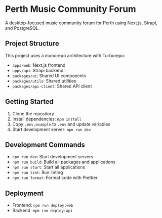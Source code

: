 # Perth Music Community Forum

A desktop-focused music community forum for Perth using Next.js, Strapi, and PostgreSQL.

## Project Structure

This project uses a monorepo architecture with Turborepo:

- `apps/web`: Next.js frontend
- `apps/api`: Strapi backend
- `packages/ui`: Shared UI components
- `packages/utils`: Shared utilities
- `packages/api-client`: Shared API client

## Getting Started

1. Clone the repository
2. Install dependencies: `npm install`
3. Copy `.env.example` to `.env` and update variables
4. Start development server: `npm run dev`

## Development Commands

- `npm run dev`: Start development servers
- `npm run build`: Build all packages and applications
- `npm run start`: Start all applications
- `npm run lint`: Run linting
- `npm run format`: Format code with Prettier

## Deployment

- Frontend: `npm run deploy:web`
- Backend: `npm run deploy:api`
